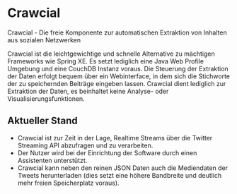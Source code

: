 # Crawcial
Crawcial - Die freie Komponente zur automatischen Extraktion von Inhalten aus sozialen Netzwerken

Crawcial ist die leichtgewichtige und schnelle Alternative zu mächtigen Frameworks wie Spring XE. Es setzt lediglich eine Java Web Profile Umgebung und eine CouchDB Instanz voraus.
Die Steuerung der Extraktion der Daten erfolgt bequem über ein Webinterface, in dem sich die Stichworte der zu speichernden Beiträge eingeben lassen. Crawcial dient lediglich zur Extraktion der Daten, 
es beinhaltet keine Analyse- oder Visualisierungsfunktionen.

## Aktueller Stand
- Crawcial ist zur Zeit in der Lage, Realtime Streams über die Twitter Streaming API abzufragen und zu verarbeiten.
- Der Nutzer wird bei der Einrichtung der Software durch einen Assistenten unterstützt.
- Crawcial kann neben den reinen JSON Daten auch die Mediendaten der Tweets herunterladen (dies setzt eine höhere Bandbreite und deutlich mehr freien Speicherplatz voraus).
